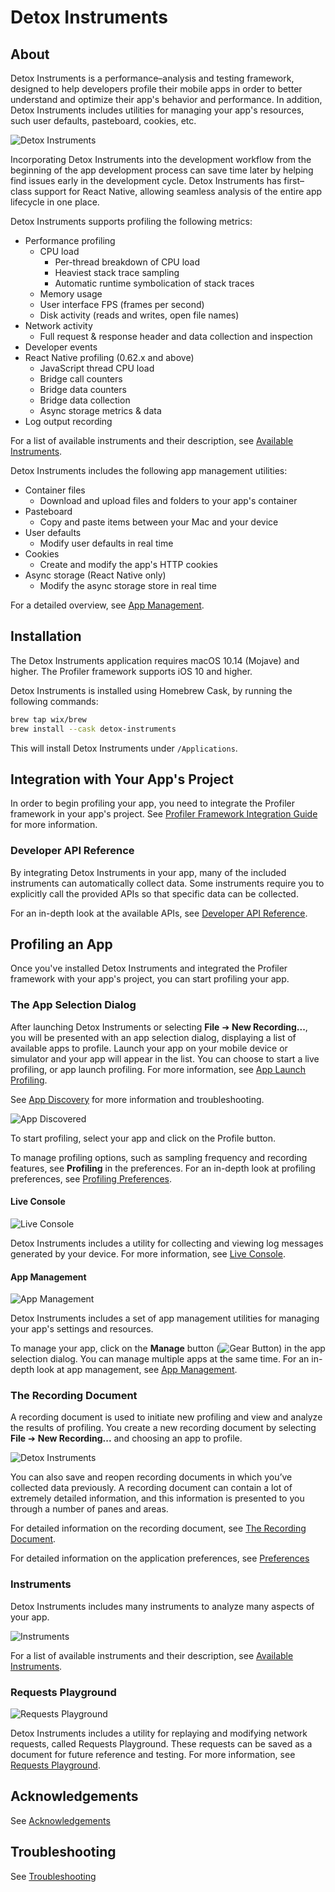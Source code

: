 # Detox Instruments

## About

Detox Instruments is a performance–analysis and testing framework, designed to help developers profile their mobile apps in order to better understand and optimize their app's behavior and performance. In addition, Detox Instruments includes utilities for managing your app's resources, such user defaults, pasteboard, cookies, etc.

![Detox Instruments](Documentation/Resources/Readme_Intro.png "Detox Instruments")

Incorporating Detox Instruments into the development workflow from the beginning of the app development process can save time later by helping find issues early in the development cycle. Detox Instruments has first–class support for React Native, allowing seamless analysis of the entire app lifecycle in one place.

Detox Instruments supports profiling the following metrics:

* Performance profiling
  * CPU load
  	* Per-thread breakdown of CPU load
  	* Heaviest stack trace sampling
  	* Automatic runtime symbolication of stack traces
  * Memory usage
  * User interface FPS (frames per second)
  * Disk activity (reads and writes, open file names)
* Network activity
  * Full request & response header and data collection and inspection
* Developer events
* React Native profiling (0.62.x and above)
  * JavaScript thread CPU load
  * Bridge call counters
  * Bridge data counters
  * Bridge data collection
  * Async storage metrics & data
* Log output recording

For a list of available instruments and their description, see [Available Instruments](Documentation/AvailableInstruments.md).

Detox Instruments includes the following app management utilities:

- Container files
  - Download and upload files and folders to your app's container
- Pasteboard
  - Copy and paste items between your Mac and your device
- User defaults
  - Modify user defaults in real time
- Cookies
  - Create and modify the app's HTTP cookies
- Async storage (React Native only)
  - Modify the async storage store in real time

For a detailed overview, see [App Management](Documentation/AppManagement.md).

## Installation

The Detox Instruments application requires macOS 10.14 (Mojave) and higher. The Profiler framework supports iOS 10 and higher.

Detox Instruments is installed using Homebrew Cask, by running the following commands:

```bash
brew tap wix/brew
brew install --cask detox-instruments
```

This will install Detox Instruments under `/Applications`.

## Integration with Your App's Project

In order to begin profiling your app, you need to integrate the Profiler framework in your app's project. See [Profiler Framework Integration Guide](Documentation/XcodeIntegrationGuide.md) for more information.

### Developer API Reference

By integrating Detox Instruments in your app, many of the included instruments can automatically collect data. Some instruments require you to explicitly call the provided APIs so that specific data can be collected.

For an in-depth look at the available APIs, see [Developer API Reference](Documentation/DeveloperAPIReferenceIntro.md).

## Profiling an App

Once you've installed Detox Instruments and integrated the Profiler framework with your app's project, you can start profiling your app.

### The App Selection Dialog

After launching Detox Instruments or selecting **File** ➔ **New Recording...**, you will be presented with an app selection dialog, displaying a list of available apps to profile. Launch your app on your mobile device or simulator and your app will appear in the list. You can choose to start a live profiling, or app launch profiling. For more information, see [App Launch Profiling](Documentation/AppLaunchProfiling.md).

See [App Discovery](Documentation/AppDiscovery.md) for more information and troubleshooting.

![App Discovered](Documentation/Resources/Readme_Discovered.png "App Discovered")

To start profiling, select your app and click on the Profile button. 

To manage profiling options, such as sampling frequency and recording features, see **Profiling** in the preferences. For an in-depth look at profiling preferences, see [Profiling Preferences](Documentation/Preferences_Profiling.md).

#### Live Console

![Live Console](Documentation/Resources/LiveConsole.png "Live Console")

Detox Instruments includes a utility for collecting and viewing log messages generated by your device. For more information, see [Live Console](Documentation/LiveConsole.md).

#### App Management

![App Management](Documentation/Resources/Management_All.png "App Management")

Detox Instruments includes a set of app management utilities for managing your app's settings and resources.

To manage your app, click on the **Manage** button (![Gear Button](Documentation/Resources/Button_Manage.png)) in the app selection dialog. You can manage multiple apps at the same time. For an in-depth look at app management, see [App Management](Documentation/AppManagement.md).

### The Recording Document

A recording document is used to initiate new profiling and view and analyze the results of profiling. You create a new recording document by selecting **File** ➔ **New Recording...** and choosing an app to profile.

![Detox Instruments](Documentation/Resources/Readme_Document.png "Detox Instruments")

You can also save and reopen recording documents in which you’ve collected data previously. A recording document can contain a lot of extremely detailed information, and this information is presented to you through a number of panes and areas.

For detailed information on the recording document, see [The Recording Document](Documentation/RecordingDocument.md).

For detailed information on the application preferences, see [Preferences](Documentation/Preferences.md)

### Instruments

Detox Instruments includes many instruments to analyze many aspects of your app.

![Instruments](Documentation/Resources/RecordingDocument_TimelinePane.png "Instruments")

For a list of available instruments and their description, see [Available Instruments](Documentation/AvailableInstruments.md).

### Requests Playground

![Requests Playground](Documentation/Resources/RequestsPlayground.png "Requests Playground")

Detox Instruments includes a utility for replaying and modifying network requests, called Requests Playground. These requests can be saved as a document for future reference and testing. For more information, see [Requests Playground](Documentation/RequestsPlayground.md).

## Acknowledgements

See [Acknowledgements](Documentation/Acknowledgements.md)

## Troubleshooting

See [Troubleshooting](Documentation/Troubleshooting.md)
